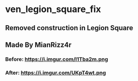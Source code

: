 # ven_legion_square_fix

## Removed construction in Legion Square

## Made By MianRizz4r

### Before: https://i.imgur.com/l1Tba2m.png

### After: https://i.imgur.com/UKpT4wt.png
